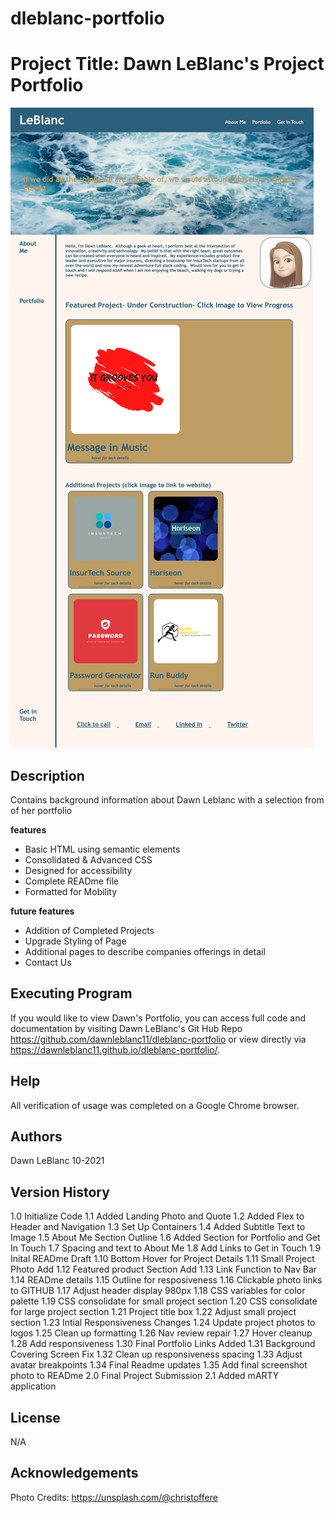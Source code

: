# dleblanc-portfolio

# Project Title: Dawn LeBlanc's Project Portfolio
![Dawn postfolio](assets/images/DLeBlancPortfo.png)
## Description
Contains background information about Dawn Leblanc with a selection from of her portfolio

**features**
 * Basic HTML using semantic elements
 * Consolidated & Advanced CSS
 * Designed for accessibility
 * Complete READme file
 * Formatted for Mobility

**future features**
 * Addition of Completed Projects
 * Upgrade Styling of Page
 * Additional pages to describe companies offerings in detail
 * Contact Us

## Executing Program
If you would like to view Dawn's Portfolio, you can access full code and documentation by visiting Dawn LeBlanc's Git Hub Repo https://github.com/dawnleblanc11/dleblanc-portfolio or view directly via https://dawnleblanc11.github.io/dleblanc-portfolio/.

## Help
All verification of usage was completed on a Google Chrome browser.

## Authors
 Dawn LeBlanc 10-2021

## Version History
1.0 Initialize Code
1.1 Added Landing Photo and Quote
1.2 Added Flex to Header and Navigation
1.3 Set Up Containers
1.4 Added Subtitle Text to Image
1.5 About Me Section Outline
1.6 Added Section for Portfolio and Get In Touch
1.7 Spacing and text to About Me
1.8 Add Links to Get in Touch
1.9 Inital READme Draft
1.10 Bottom Hover for Project Details
1.11 Small Project Photo Add
1.12 Featured product Section Add
1.13 Link Function to Nav Bar
1.14 READme details
1.15 Outline for resposiveness
1.16 Clickable photo links to GITHUB
1.17 Adjust header display 980px
1.18 CSS variables for color palette
1.19 CSS consolidate for small project section
1.20 CSS consolidate for large project section
1.21 Project title box
1.22 Adjust small project section
1.23 Intial Responsiveness Changes
1.24 Update project photos to logos
1.25 Clean up formatting
1.26 Nav review repair
1.27 Hover cleanup
1.28 Add responsiveness
1.30 Final Portfolio Links Added
1.31 Background Covering Screen Fix
1.32 Clean up responsiveness spacing
1.33 Adjust avatar breakpoints
1.34 Final Readme updates
1.35 Add final screenshot photo to READme
2.0 Final Project Submission
2.1 Added mARTY application
## License
N/A
## Acknowledgements
Photo Credits: https://unsplash.com/@christoffere